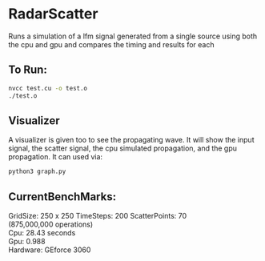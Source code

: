 # RadarScatter
Runs a simulation of a lfm signal generated from a single source using both the cpu and gpu and compares the timing and results for each

## To Run:
```bash
nvcc test.cu -o test.o
./test.o
```

## Visualizer
A visualizer is given too to see the propagating wave. It will show the input signal, the scatter signal, the cpu simulated propagation, and the gpu propagation. It can used via:
```bash
python3 graph.py
```
## CurrentBenchMarks:
GridSize: 250 x 250 TimeSteps: 200 ScatterPoints: 70 <br> 
(875,000,000 operations) <br>
Cpu: 28.43 seconds <br>
Gpu: 0.988 <br>
Hardware: GEforce 3060 <br>
